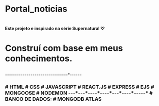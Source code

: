 # <h1>Portal_noticias</h1>
# <h4>Este projeto e inspirado na série Supernatural ♡</h4>
# <p>Construí com base em meus conhecimentos.</p>
------*-----*----*----*-----*----*----*------
<h3>
# HTML
# CSS
# JAVASCRIPT
# REACT.JS
# EXPRESS
# EJS
# MONGOOSE
# NODEMON
---*---*----*----*---*----*-----*
# BANCO DE DADOS:
# MONGODB ATLAS
</h3>
